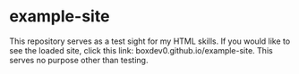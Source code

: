# example-site

This repository serves as a test sight for my HTML skills. If you would like to see the loaded site, click this link: boxdev0.github.io/example-site. This serves no purpose other than testing.
